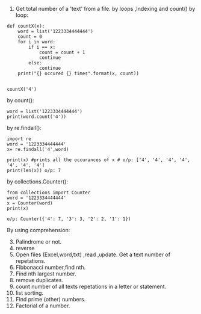 1. Get total number of a 'text' from a file.  by loops ,Indexing and count()
by loop:
```
def countX(x):
    word = list('1223334444444')
    count = 0
    for i in word:
        if i == x:
            count = count + 1
            continue
        else:
            continue
    print("{} occured {} times".format(x, count))


countX('4')
```

by count():
```
word = list('1223334444444')
print(word.count('4'))
```

by re.findall():
```
import re
word = '1223334444444'
x= re.findall('4',word)

print(x) #prints all the occurances of x # o/p: ['4', '4', '4', '4', '4', '4', '4']
print(len(x)) o/p: 7
```


by collections.Counter():
```
from collections import Counter
word = '1223334444444'
x = Counter(word)
print(x)

o/p: Counter({'4': 7, '3': 3, '2': 2, '1': 1})
```

By using comprehension: 





3. Palindrome or not.
4. reverse
5. Open files (Excel,word,txt) ,read ,update. Get a text number of repetations.
6. Fibbonacci number,find nth.
7. Find nth largest number.
8. remove duplicates.
9. count number of all texts repetations in a letter or statement.
10. list sorting.
11. Find prime (other) numbers.
12. Factorial of a number.
